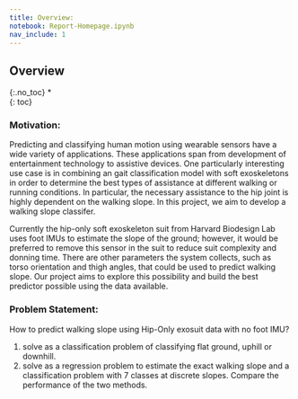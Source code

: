 ```yaml
---
title: Overview:
notebook: Report-Homepage.ipynb
nav_include: 1
---
```


## Overview
{:.no_toc}
*  
{: toc}


### Motivation:

Predicting and classifying human motion using wearable sensors have a wide variety of applications. These applications span from development of entertainment technology to assistive devices. One particularly interesting use case is in combining an gait classification model with soft exoskeletons in order to determine the best types of assistance at different walking or running conditions. In particular, the necessary assistance to the hip joint is highly dependent on the walking slope. In this project, we aim to develop a walking slope classifer.

Currently the hip-only soft exoskeleton suit from Harvard Biodesign Lab uses foot IMUs to estimate the slope of the ground; however, it would be preferred to remove this sensor in the suit to reduce suit complexity and donning time. There are other parameters the system collects, such as torso orientation and thigh angles, that could be used to predict walking slope. Our project aims to explore this possibility and build the best predictor possible using the data available.


### Problem Statement:
How to predict walking slope using Hip-Only exosuit data with no foot IMU?
1. solve as a classification problem of classifying flat ground, uphill or downhill. 
2. solve as a regression problem to estimate the exact walking slope and a classification problem with 7 classes at discrete slopes. Compare the performance of the two methods.


